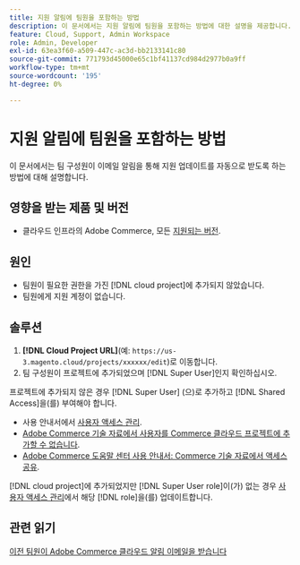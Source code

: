 ```yaml
---
title: 지원 알림에 팀원을 포함하는 방법
description: 이 문서에서는 지원 알림에 팀원을 포함하는 방법에 대한 설명을 제공합니다.
feature: Cloud, Support, Admin Workspace
role: Admin, Developer
exl-id: 63ea3f60-a509-447c-ac3d-bb2133141c80
source-git-commit: 771793d45000e65c1bf41137cd984d2977b0a9ff
workflow-type: tm+mt
source-wordcount: '195'
ht-degree: 0%

---
```


# 지원 알림에 팀원을 포함하는 방법

이 문서에서는 팀 구성원이 이메일 알림을 통해 지원 업데이트를 자동으로 받도록 하는 방법에 대해 설명합니다.

## 영향을 받는 제품 및 버전

* 클라우드 인프라의 Adobe Commerce, 모든 [지원되는 버전](https://www.adobe.com/content/dam/cc/en/legal/terms/enterprise/pdfs/Adobe-Commerce-Software-Lifecycle-Policy.pdf).

## 원인

* 팀원이 필요한 권한을 가진 [!DNL cloud project]에 추가되지 않았습니다.
* 팀원에게 지원 계정이 없습니다.

## 솔루션

1. **[!DNL Cloud Project URL]**(예: `https://us-3.magento.cloud/projects/xxxxxx/edit`)로 이동합니다.
1. 팀 구성원이 프로젝트에 추가되었으며 [!DNL Super User]인지 확인하십시오.

프로젝트에 추가되지 않은 경우 [!DNL Super User] (으)로 추가하고 [!DNL Shared Access]을(를) 부여해야 합니다.

* 사용 안내서에서 [사용자 액세스 관리](https://experienceleague.adobe.com/docs/commerce-cloud-service/user-guide/project/user-access.html).
* [Adobe Commerce 기술 자료에서 사용자를 Commerce 클라우드 프로젝트에 추가할 수 없습니다](https://experienceleague.adobe.com/docs/commerce-knowledge-base/kb/troubleshooting/miscellaneous/unable-add-user-adobe-commerce-cloud-project.html).
* [Adobe Commerce 도움말 센터 사용 안내서: Commerce 기술 자료에서 액세스 공유](https://experienceleague.adobe.com/docs/commerce-knowledge-base/kb/help-center-guide/magento-help-center-user-guide.html#shared-access).

[!DNL cloud project]에 추가되었지만 [!DNL Super User role]이(가) 없는 경우 [사용자 액세스 관리](https://experienceleague.adobe.com/docs/commerce-cloud-service/user-guide/project/user-access.html)에서 해당 [!DNL role]을(를) 업데이트합니다.

## 관련 읽기

[이전 팀원이 Adobe Commerce 클라우드 알림 이메일을 받습니다](https://experienceleague.adobe.com/docs/commerce-knowledge-base/kb/troubleshooting/miscellaneous/former-teammembers-receive-cloud-notification-emails.html)
